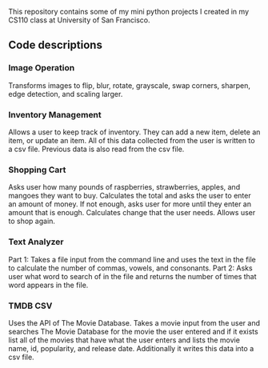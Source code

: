 This repository contains some of my mini python projects I created in my CS110 class at University of San Francisco.

## Code descriptions

### Image Operation 
Transforms images to flip, blur, rotate, grayscale, swap corners, sharpen, edge detection, and scaling larger.

### Inventory Management
Allows a user to keep track of inventory. They can add a new item, delete an item, or update an item. All of this data collected from the user is written to a csv file. Previous data is also read from the csv file.

### Shopping Cart
Asks user how many pounds of raspberries, strawberries, apples, and mangoes they want to buy. Calculates the total and asks the user to enter an amount of money. If not enough, asks user for more until they enter an amount that is enough. Calculates change that the user needs. Allows user to shop again.

### Text Analyzer
Part 1: Takes a file input from the command line and uses the text in the file to calculate the number of commas, vowels, and consonants. 
Part 2: Asks user what word to search of in the file and returns the number of times that word appears in the file.


### TMDB CSV
Uses the API of The Movie Database. Takes a movie input from the user and searches The Movie Database for the movie the user entered and if it exists list all of the movies that have what the user enters and lists the movie name, id, popularity, and release date. Additionally it writes this data into a csv file. 
